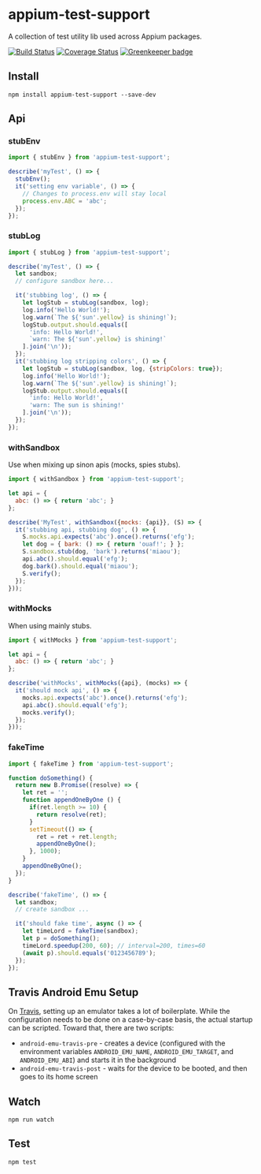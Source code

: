 appium-test-support
===================

A collection of test utility lib used across Appium packages.

[![Build Status](https://travis-ci.org/appium/appium-test-support.svg?branch=master)](https://travis-ci.org/appium/appium-test-support)
[![Coverage Status](https://coveralls.io/repos/appium/appium-test-support/badge.svg?branch=master&service=github)](https://coveralls.io/github/appium/appium-test-support?branch=master) [![Greenkeeper badge](https://badges.greenkeeper.io/appium/appium-test-support.svg)](https://greenkeeper.io/)

## Install

```
npm install appium-test-support --save-dev
```

## Api

### stubEnv

```js
import { stubEnv } from 'appium-test-support';

describe('myTest', () => {
  stubEnv();
  it('setting env variable', () => {
    // Changes to process.env will stay local
    process.env.ABC = 'abc';
  });
});
```

### stubLog

```js
import { stubLog } from 'appium-test-support';

describe('myTest', () => {
  let sandbox;
  // configure sandbox here...

  it('stubbing log', () => {
    let logStub = stubLog(sandbox, log);
    log.info('Hello World!');
    log.warn(`The ${'sun'.yellow} is shining!`);
    logStub.output.should.equals([
      'info: Hello World!',
      `warn: The ${'sun'.yellow} is shining!`
    ].join('\n'));
  });
  it('stubbing log stripping colors', () => {
    let logStub = stubLog(sandbox, log, {stripColors: true});
    log.info('Hello World!');
    log.warn(`The ${'sun'.yellow} is shining!`);
    logStub.output.should.equals([
      'info: Hello World!',
      'warn: The sun is shining!'
    ].join('\n'));
  });
});
```

### withSandbox

Use when mixing up sinon apis (mocks, spies stubs).

```js
import { withSandbox } from 'appium-test-support';

let api = {
  abc: () => { return 'abc'; }
};

describe('MyTest', withSandbox({mocks: {api}}, (S) => {
  it('stubbing api, stubbing dog', () => {
    S.mocks.api.expects('abc').once().returns('efg');
    let dog = { bark: () => { return 'ouaf!'; } };
    S.sandbox.stub(dog, 'bark').returns('miaou');
    api.abc().should.equal('efg');
    dog.bark().should.equal('miaou');
    S.verify();
  });
}));
```

### withMocks

When using mainly stubs.

```js
import { withMocks } from 'appium-test-support';

let api = {
  abc: () => { return 'abc'; }
};

describe('withMocks', withMocks({api}, (mocks) => {
  it('should mock api', () => {
    mocks.api.expects('abc').once().returns('efg');
    api.abc().should.equal('efg');
    mocks.verify();
  });
}));
```

### fakeTime

```js
import { fakeTime } from 'appium-test-support';

function doSomething() {
  return new B.Promise((resolve) => {
    let ret = '';
    function appendOneByOne () {
      if(ret.length >= 10) {
        return resolve(ret);
      }
      setTimeout(() => {
        ret = ret + ret.length;
        appendOneByOne();
      }, 1000);
    }
    appendOneByOne();
  });
}

describe('fakeTime', () => {
  let sandbox;
  // create sandbox ...

  it('should fake time', async () => {
    let timeLord = fakeTime(sandbox);
    let p = doSomething();
    timeLord.speedup(200, 60); // interval=200, times=60
    (await p).should.equals('0123456789');
  });
});
```

## Travis Android Emu Setup

On [Travis](https://travis-ci.org/), setting up an emulator takes a lot of boilerplate.
While the configuration needs to be done on a case-by-case basis, the actual startup
can be scripted. Toward that, there are two scripts:
* `android-emu-travis-pre` - creates a device (configured with the environment variables
  `ANDROID_EMU_NAME`, `ANDROID_EMU_TARGET`, and `ANDROID_EMU_ABI`) and starts it
  in the background
* `android-emu-travis-post` - waits for the device to be booted, and then goes
  to its home screen

## Watch

```
npm run watch
```

## Test

```
npm test
```
